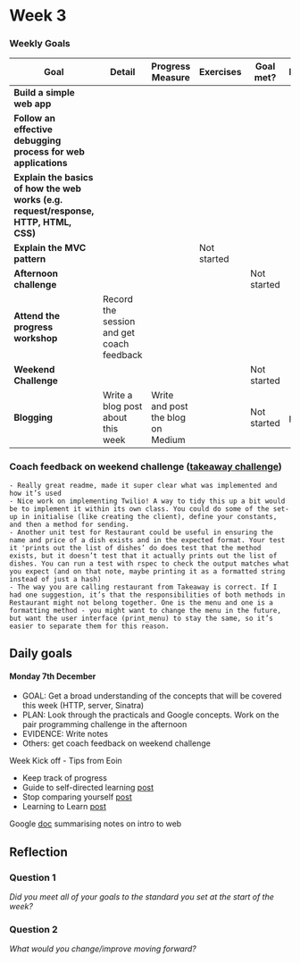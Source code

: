 # Week 3

### Weekly Goals

| Goal | Detail | Progress Measure | Exercises | Goal met? | Evidence |
| ------ | ------ | ------ | ------ | ------ | ------ | 
| **Build a simple web app** | | |  |  |  |
| **Follow an effective debugging process for web applications** |  |  |  | | 
| **Explain the basics of how the web works (e.g. request/response, HTTP, HTML, CSS)** |  |  |  |  | 
| **Explain the MVC pattern** | |  | Not started  |  | 
| **Afternoon challenge** |   |  |  | Not started |  |
| **Attend the progress workshop** | Record the session and get coach feedback |  |  | | 
| **Weekend Challenge** |   |  | | Not started |  |
| **Blogging** | Write a blog post about this week | Write and post the blog on Medium | | Not started| post |

### Coach feedback on weekend challenge ([takeaway challenge](https://github.com/Aracho1/takeaway-challenge))
```
- Really great readme, made it super clear what was implemented and how it’s used
- Nice work on implementing Twilio! A way to tidy this up a bit would be to implement it within its own class. You could do some of the set-up in initialise (like creating the client), define your constants, and then a method for sending.
- Another unit test for Restaurant could be useful in ensuring the name and price of a dish exists and in the expected format. Your test it 'prints out the list of dishes’ do does test that the method exists, but it doesn’t test that it actually prints out the list of dishes. You can run a test with rspec to check the output matches what you expect (and on that note, maybe printing it as a formatted string instead of just a hash)
- The way you are calling restaurant from Takeaway is correct. If I had one suggestion, it’s that the responsibilities of both methods in Restaurant might not belong together. One is the menu and one is a formatting method - you might want to change the menu in the future, but want the user interface (print_menu) to stay the same, so it’s easier to separate them for this reason.
```

## Daily goals

#### Monday 7th December
- GOAL: Get a broad understanding of the concepts that will be covered this week (HTTP, server, Sinatra)
- PLAN: Look through the practicals and Google concepts. Work on the pair programming challenge in the afternoon
- EVIDENCE: Write notes
- Others: get coach feedback on weekend challenge

Week Kick off - Tips from Eoin
- Keep track of progress
- Guide to self-directed learning [post](https://blog.makersacademy.com/eds-guide-to-self-directed-learning-20a9022e418c)
- Stop comparing yourself [post](https://blog.makersacademy.com/3-ways-to-stop-comparing-yourself-ff518bd71171)
- Learning to Learn [post](https://sjmog.github.io/posts/491_learning_to_learn_1/)

Google [doc](https://docs.google.com/document/d/1INpukB1ObjJlHbEAFqaoYuPEE9WrXragvsc3JcVq_9M/edit) summarising notes on intro to web

## Reflection

### Question 1

*Did you meet all of your goals to the standard you set at the start of the week?*

### Question 2

*What would you change/improve moving forward?*
